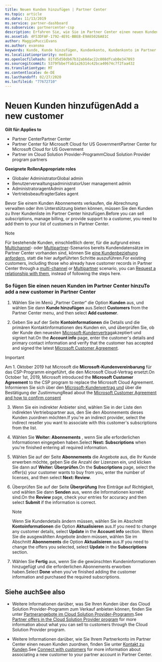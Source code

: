 ```yaml
---
title: Neuen Kunden hinzufügen | Partner Center
ms.topic: article
ms.date: 11/13/2019
ms.service: partner-dashboard
ms.subservice: partnercenter-csp
description: Erfahren Sie, wie Sie im Partner Center einen neuen Kundendaten Satz hinzufügen. Anschließend können Sie die Kunden Abonnements verkaufen, die Abrechnung verwalten oder Kundensupport bereitstellen.
ms.assetid: 4F53DFAF-1792-4E91-BBEB-E9A65026A81C
author: MaggiePucciEvans
ms.author: evansma
keywords: Kunde, Kunde hinzufügen, Kundenkonto, Kundenkonto im Partner Center, Kunden, Kunden hinzufügen, Kundenkonto erstellen
ms.localizationpriority: medium
ms.openlocfilehash: 81fd5d50db67b32ab6dac22c008dfcab0e347893
ms.sourcegitcommit: 5379fbbe7fab1a26314c42bca40674c7f2faa432
ms.translationtype: MT
ms.contentlocale: de-DE
ms.lasthandoff: 02/27/2020
ms.locfileid: "77672710"
---
```

# <a name="add-a-new-customer"></a><span data-ttu-id="1a4ab-105">Neuen Kunden hinzufügen</span><span class="sxs-lookup"><span data-stu-id="1a4ab-105">Add a new customer</span></span> 

<span data-ttu-id="1a4ab-106">**Gilt für:**</span><span class="sxs-lookup"><span data-stu-id="1a4ab-106">**Applies to**</span></span>

- <span data-ttu-id="1a4ab-107">Partner Center</span><span class="sxs-lookup"><span data-stu-id="1a4ab-107">Partner Center</span></span>
- <span data-ttu-id="1a4ab-108">Partner Center für Microsoft Cloud for US Government</span><span class="sxs-lookup"><span data-stu-id="1a4ab-108">Partner Center for Microsoft Cloud for US Government</span></span>
- <span data-ttu-id="1a4ab-109">Partner im Cloud Solution Provider-Programm</span><span class="sxs-lookup"><span data-stu-id="1a4ab-109">Cloud Solution Provider program partners</span></span>

<span data-ttu-id="1a4ab-110">**Geeignete Rollen**</span><span class="sxs-lookup"><span data-stu-id="1a4ab-110">**Appropriate roles**</span></span>

- <span data-ttu-id="1a4ab-111">Globaler Administrator</span><span class="sxs-lookup"><span data-stu-id="1a4ab-111">Global admin</span></span>
- <span data-ttu-id="1a4ab-112">Benutzerverwaltungsadministrator</span><span class="sxs-lookup"><span data-stu-id="1a4ab-112">User management admin</span></span>
- <span data-ttu-id="1a4ab-113">Administratoragent</span><span class="sxs-lookup"><span data-stu-id="1a4ab-113">Admin agent</span></span>
- <span data-ttu-id="1a4ab-114">Vertriebsbeauftragter</span><span class="sxs-lookup"><span data-stu-id="1a4ab-114">Sales agent</span></span>


<span data-ttu-id="1a4ab-115">Bevor Sie einem Kunden Abonnements verkaufen, die Abrechnung verwalten oder ihm Unterstützung bieten können, müssen Sie den Kunden zu Ihrer Kundenliste im Partner Center hinzufügen.</span><span class="sxs-lookup"><span data-stu-id="1a4ab-115">Before you can sell subscriptions, manage billing, or provide support to a customer, you need to add them to your list of customers in Partner  Center.</span></span>

>[!NOTE]
><span data-ttu-id="1a4ab-116">Für bestehende Kunden, einschließlich derer, für die aufgrund eines [Multichannel](multichannel.md)- oder [Multipartner](multipartner.md)-Szenarios bereits Kundendatensätze im Partner Center vorhanden sind, können Sie [eine Kundenbeziehung anfordern](request-a-relationship-with-a-customer.md), statt die hier aufgeführten Schritte auszuführen.</span><span class="sxs-lookup"><span data-stu-id="1a4ab-116">For existing customers, including those who already have customer records in Partner Center through a [multi-channel](multichannel.md) or [Multipartner](multipartner.md) scenario, you can [Request a relationship with them](request-a-relationship-with-a-customer.md), instead of following the steps here.</span></span>

### <a name="to-add-a-new-customer-in-partner-center"></a><span data-ttu-id="1a4ab-117">So fügen Sie einen neuen Kunden im Partner Center hinzu</span><span class="sxs-lookup"><span data-stu-id="1a4ab-117">To add a new customer in Partner Center</span></span>

1. <span data-ttu-id="1a4ab-118">Wählen Sie im Menü „Partner Center“ die Option **Kunden** aus, und wählen Sie dann **Kunde hinzufügen** aus.</span><span class="sxs-lookup"><span data-stu-id="1a4ab-118">Select **Customers** from the Partner Center menu, and then select **Add customer**.</span></span>

2. <span data-ttu-id="1a4ab-119">Geben Sie auf der Seite **Kontoinformationen** die Details und die primären Kontaktinformationen des Kunden ein, und überprüfen Sie, ob der Kunde den neuesten [Microsoft-Kundenvertrag](agreements.md)akzeptiert und signiert hat.</span><span class="sxs-lookup"><span data-stu-id="1a4ab-119">On the **Account info** page, enter the customer's details and primary contact information and verify that the customer has accepted and signed the latest [Microsoft Customer Agreement](agreements.md).</span></span>

>[!IMPORTANT] 
> <span data-ttu-id="1a4ab-120">Am 1. Oktober 2019 hat Microsoft die **Microsoft-Kundenvereinbarung** für das CSP-Programm eingeführt, die den Microsoft Cloud-Vertrag ersetzt.</span><span class="sxs-lookup"><span data-stu-id="1a4ab-120">On October 1st, 2019, Microsoft introduced the **Microsoft Customer Agreement** to the CSP program to replace the Microsoft Cloud Agreement.</span></span> <span data-ttu-id="1a4ab-121">Informieren Sie sich über den [Microsoft-Kundenvertrag und](confirm-customer-agreement.md) über die Bestätigung der Zustimmung</span><span class="sxs-lookup"><span data-stu-id="1a4ab-121">Read about the [Microsoft Customer Agreement and how to confirm consent](confirm-customer-agreement.md)</span></span>
  
3. <span data-ttu-id="1a4ab-122">Wenn Sie ein indirekter Anbieter sind, wählen Sie in der Liste den indirekten Vertriebspartner aus, den Sie den Abonnements dieses Kunden zuordnen möchten.</span><span class="sxs-lookup"><span data-stu-id="1a4ab-122">If you're an indirect provider, select the indirect reseller you want to associate with this customer's subscriptions from the list.</span></span>

4. <span data-ttu-id="1a4ab-123">Wählen Sie **Weiter: Abonnements** , wenn Sie alle erforderlichen Informationen eingegeben haben.</span><span class="sxs-lookup"><span data-stu-id="1a4ab-123">Select **Next: Subscriptions** when you're finished entering all required information.</span></span>

5. <span data-ttu-id="1a4ab-124">Wählen Sie auf der Seite **Abonnements** die Angebote aus, die Ihr Kunde erwerben möchte, geben Sie die Anzahl der Lizenzen ein, und klicken Sie dann auf **Weiter: Überprüfen**.</span><span class="sxs-lookup"><span data-stu-id="1a4ab-124">On the **Subscriptions** page, select the offer(s) your customer wants to buy from you, enter the number of licenses, and then select **Next: Review**.</span></span>

6. <span data-ttu-id="1a4ab-125">Überprüfen Sie auf der Seite **Überprüfung** Ihre Einträge auf Richtigkeit, und wählen Sie dann **Senden** aus, wenn die Informationen korrekt sind.</span><span class="sxs-lookup"><span data-stu-id="1a4ab-125">On the **Review** page, check your entries for accuracy and then select **Submit** if the information is correct.</span></span>

    >[!NOTE]
    ><span data-ttu-id="1a4ab-126">Wenn Sie Kundendetails ändern müssen, wählen Sie im Abschnitt **Kontoinformationen** die Option **Aktualisieren** aus.</span><span class="sxs-lookup"><span data-stu-id="1a4ab-126">If you need to change any customer details, select **Update** in the **Account info** section.</span></span> <span data-ttu-id="1a4ab-127">Wenn Sie die ausgewählten Angebote ändern müssen, wählen Sie im Abschnitt **Abonnements** die Option **Aktualisieren** aus.</span><span class="sxs-lookup"><span data-stu-id="1a4ab-127">If you need to change the offers you selected, select **Update** in the **Subscriptions** section.</span></span>

7. <span data-ttu-id="1a4ab-128">Wählen Sie **Fertig** aus, wenn Sie die gewünschten Kundeninformationen hinzugefügt und die erforderlichen Abonnements erworben haben.</span><span class="sxs-lookup"><span data-stu-id="1a4ab-128">Select **Done** when you've finished adding the customer information and purchased the required subscriptions.</span></span>

## <a name="see-also"></a><span data-ttu-id="1a4ab-129">Siehe auch</span><span class="sxs-lookup"><span data-stu-id="1a4ab-129">See also</span></span>

- <span data-ttu-id="1a4ab-130">Weitere Informationen darüber, was Sie Ihren Kunden über das Cloud Solution Provider-Programm zum Verkauf anbieten können, finden Sie unter [Partnerangebote im Cloud Solution Provider-Programm](csp-offers.md).</span><span class="sxs-lookup"><span data-stu-id="1a4ab-130">See [Partner offers in the Cloud Solution Provider program](csp-offers.md) for more information about what you can sell to customers through the Cloud Solution Provider program.</span></span>

- <span data-ttu-id="1a4ab-131">Weitere Informationen darüber, wie Sie Ihrem Partnerkonto im Partner Center einen neuen Kunden zuordnen, finden Sie unter [Kontakt zu Kunden](customer-accounts.md).</span><span class="sxs-lookup"><span data-stu-id="1a4ab-131">See [Connect with customers](customer-accounts.md) for more information about associating a new customer to your partner account in Partner Center.</span></span>
